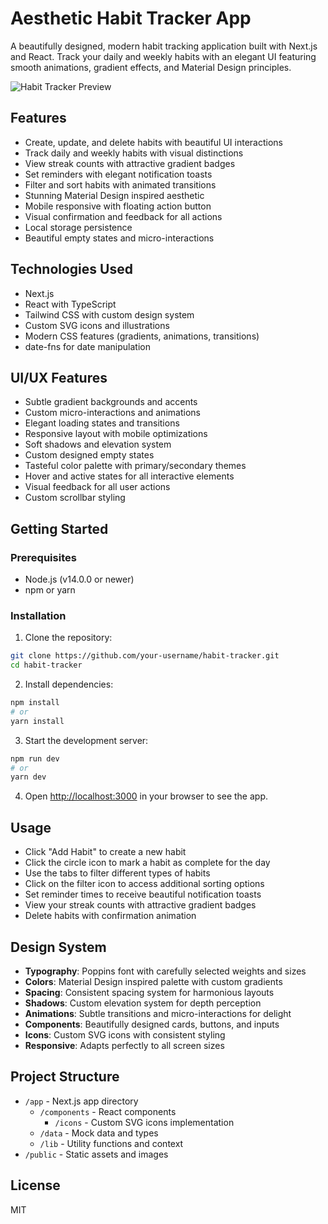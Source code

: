 # Aesthetic Habit Tracker App

A beautifully designed, modern habit tracking application built with Next.js and React. Track your daily and weekly habits with an elegant UI featuring smooth animations, gradient effects, and Material Design principles.

![Habit Tracker Preview](https://i.imgur.com/NbfLZsP.png)

## Features

- Create, update, and delete habits with beautiful UI interactions
- Track daily and weekly habits with visual distinctions
- View streak counts with attractive gradient badges
- Set reminders with elegant notification toasts
- Filter and sort habits with animated transitions
- Stunning Material Design inspired aesthetic
- Mobile responsive with floating action button
- Visual confirmation and feedback for all actions
- Local storage persistence
- Beautiful empty states and micro-interactions

## Technologies Used

- Next.js
- React with TypeScript
- Tailwind CSS with custom design system
- Custom SVG icons and illustrations
- Modern CSS features (gradients, animations, transitions)
- date-fns for date manipulation

## UI/UX Features

- Subtle gradient backgrounds and accents
- Custom micro-interactions and animations
- Elegant loading states and transitions
- Responsive layout with mobile optimizations
- Soft shadows and elevation system
- Custom designed empty states
- Tasteful color palette with primary/secondary themes
- Hover and active states for all interactive elements
- Visual feedback for all user actions
- Custom scrollbar styling

## Getting Started

### Prerequisites

- Node.js (v14.0.0 or newer)
- npm or yarn

### Installation

1. Clone the repository:
```bash
git clone https://github.com/your-username/habit-tracker.git
cd habit-tracker
```

2. Install dependencies:
```bash
npm install
# or
yarn install
```

3. Start the development server:
```bash
npm run dev
# or
yarn dev
```

4. Open [http://localhost:3000](http://localhost:3000) in your browser to see the app.

## Usage

- Click "Add Habit" to create a new habit
- Click the circle icon to mark a habit as complete for the day
- Use the tabs to filter different types of habits
- Click on the filter icon to access additional sorting options
- Set reminder times to receive beautiful notification toasts
- View your streak counts with attractive gradient badges
- Delete habits with confirmation animation

## Design System

- **Typography**: Poppins font with carefully selected weights and sizes
- **Colors**: Material Design inspired palette with custom gradients
- **Spacing**: Consistent spacing system for harmonious layouts
- **Shadows**: Custom elevation system for depth perception
- **Animations**: Subtle transitions and micro-interactions for delight
- **Components**: Beautifully designed cards, buttons, and inputs
- **Icons**: Custom SVG icons with consistent styling
- **Responsive**: Adapts perfectly to all screen sizes

## Project Structure

- `/app` - Next.js app directory
  - `/components` - React components
    - `/icons` - Custom SVG icons implementation
  - `/data` - Mock data and types
  - `/lib` - Utility functions and context
- `/public` - Static assets and images

## License

MIT